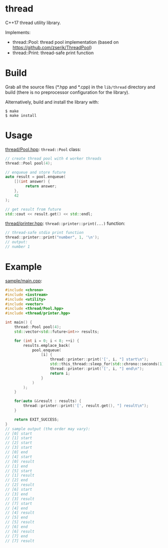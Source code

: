 # thread

C++17 thread utility library.

Implements:

* thread::Pool: thread pool implementation (based on https://github.com/zserik/ThreadPool)
* thread::Print: thread-safe print function

# Build

Grab all the source files (*.hpp and *.cpp) in the `lib/thread` directory and build (there is no preprocessor configuration for the library).

Alternatively, build and install the library with:

    $ make
    $ make install

# Usage

[thread/Pool.hpp](lib/thread/Pool.hpp): `thread::Pool` class:

```c++
// create thread pool with 4 worker threads
thread::Pool pool(4);

// enqueue and store future
auto result = pool.enqueue(
    [](int answer) {
         return answer;
    },
    42
);

// get result from future
std::cout << result.get() << std::endl;
```

[thread/printer.hpp](lib/thread/printer.hpp): `thread::printer::print(...)` function:

```c++
// thread-safe stdio print function
thread::printer::print("number", 1, '\n');
// output:
// number 1
```

# Example

[sample/main.cpp](sample/main.cpp):

```c++
#include <chrono>
#include <iostream>
#include <utility>
#include <vector>
#include <thread/Pool.hpp>
#include <thread/printer.hpp>

int main() {
    thread::Pool pool(4);
    std::vector<std::future<int>> results;

    for (int i = 0; i < 8; ++i) {
        results.emplace_back(
            pool.enqueue(
                [i] {
                    thread::printer::print('[', i, "] start\n");
                    std::this_thread::sleep_for(std::chrono::seconds(1));
                    thread::printer::print('[', i, "] end\n");
                    return i;
                }
            )
        );
    }

    for(auto &&result : results) {
        thread::printer::print('[', result.get(), "] result\n");
    }

    return EXIT_SUCCESS;
}
// sample output (the order may vary):
// [0] start
// [1] start
// [2] start
// [3] start
// [0] end
// [4] start
// [0] result
// [1] end
// [5] start
// [1] result
// [2] end
// [2] result
// [6] start
// [3] end
// [3] result
// [7] start
// [4] end
// [4] result
// [5] end
// [5] result
// [6] end
// [6] result
// [7] end
// [7] result
```
